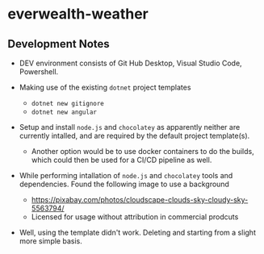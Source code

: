 # everwealth-weather

## Development Notes

* DEV environment consists of Git Hub Desktop, Visual Studio Code, Powershell.
* Making use of the existing `dotnet` project templates
    * `dotnet new gitignore`
    * `dotnet new angular`
* Setup and install `node.js` and `chocolatey` as apparently neither are currently intalled, and are required by the default project template(s).
    * Another option would be to use docker containers to do the builds, which could then be used for a CI/CD pipeline as well.

* While performing intallation of `node.js` and `chocolatey` tools and dependencies. Found the following image to use a background
    * https://pixabay.com/photos/cloudscape-clouds-sky-cloudy-sky-5563794/
    * Licensed for usage without attribution in commercial prodcuts

* Well, using the template didn't work. Deleting and starting from a slight more simple basis.